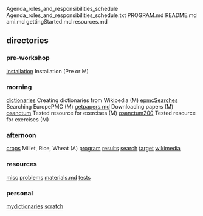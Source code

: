 
Agenda_roles_and_responsibilities_schedule
Agenda_roles_and_responsibilities_schedule.txt
PROGRAM.md
README.md
ami.md
gettingStarted.md
resources.md

## directories

### pre-workshop
[installation](installation/overview.md) Installation (Pre or M)

### morning
[dictionaries](dictionaries/overview.md) Creating dictionaries from Wikipedia (M)
[epmcSearches](epmcSearches/overview.md) Searching EuropePMC (M)
[getpapers.md](getpapers.md/overview.md) Downloading papers (M)
[osanctum](osanctum/overview.md) Tested resource for exercises (M)
[osanctum200](osanctum200/overview.md) Tested resource for exercises (M)

### afternoon
[crops](crops/overview.md) Millet, Rice, Wheat (A)
[program](program/overview.md)
[results](results/overview.md)
[search](search/)
[target](target/overview.md)
[wikimedia](wikimedia/overview.md)

### resources
[misc](misc/overview.md)
[problems](problems/overview.md)
[materials.md](materials.md/overview.md)
[tests](tests/overview.md)

### personal
[mydictionaries](mydictionaries/overview.md)
[scratch](scratch/overview.md)
